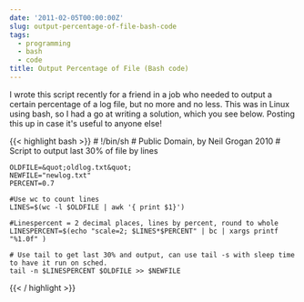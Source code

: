 ```yaml
---
date: '2011-02-05T00:00:00Z'
slug: output-percentage-of-file-bash-code
tags:
  - programming
  - bash
  - code
title: Output Percentage of File (Bash code)
---
```


I wrote this script recently for a friend in a job who needed to output a
certain percentage of a log file, but no more and no less. This was in Linux
using bash, so I had a go at writing a solution, which you see below. Posting
this up in case it's useful to anyone else!

{{< highlight bash >}} # !/bin/sh # Public Domain, by Neil Grogan 2010 # Script
to output last 30% of file by lines

    OLDFILE=&quot;oldlog.txt&quot;
    NEWFILE="newlog.txt"
    PERCENT=0.7

    #Use wc to count lines
    LINES=$(wc -l $OLDFILE | awk '{ print $1}')

    #Linespercent = 2 decimal places, lines by percent, round to whole
    LINESPERCENT=$(echo "scale=2; $LINES*$PERCENT" | bc | xargs printf "%1.0f" )

    # Use tail to get last 30% and output, can use tail -s with sleep time to have it run on sched.
    tail -n $LINESPERCENT $OLDFILE >> $NEWFILE

{{< / highlight >}}
